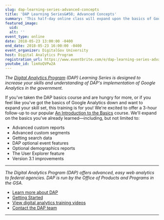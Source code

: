 ```yaml
---
slug: dap-learning-series-advanced-concepts
title: 'DAP Learning Series&#58; Advanced Concepts'
summary: 'This half-day online class will expand upon the basics of Google Analytics&#46;'
featured_image: 
  uid: 
  alt: ''
event_type: online
date: 2018-05-23 13:00:00 -0400
end_date: 2018-05-23 16:00:00 -0400
event_organizer: DigitalGov University
host: Digital Analytics Program
registration_url: https://www.eventbrite.com/e/dap-learning-series-advanced-concepts-registration-42564302976
youtube_id: limXoQVPw2A
---
```


_The [Digital Analytics Program](https://www.digitalgov.gov/services/dap/) (DAP) Learning Series is designed to increase your skills and understanding of DAP's implementation of Google Analytics in the government._

If you've taken the DAP basics course and are hungry for more, or if you feel like you've got the basics of Google Analytics down and want to expand your skill set, this training is for you!
We're excited to offer a 3-hour follow-up to our popular [An Introduction to the Basics](https://www.digitalgov.gov/event/dap-learning-series-digital-analytics-program-101/)  course. We'll expand on the basics you've already learned&mdash;including, but not limited to: 

* Advanced custom reports 
* Advanced custom segments 
* Getting search data 
* DAP optional event features 
* Optional demographics reports 
* The User Explorer feature 
* Version 3.1 improvements 

---

_The Digital Analytics Program (DAP) offers advanced, easy web analytics to federal agencies. DAP is run by the Office of Products and Programs in the GSA._

* [Learn more about DAP](https://www.digitalgov.gov/services/dap/) 
* [Getting Started](https://github.com/digital-analytics-program/gov-wide-code) 
* [View digital analytics training videos](https://www.youtube.com/playlist?list=PLd9b-GuOJ3nFwlyvLFUtmDpYFKezhot8P) 
* [Contact the DAP team](mailto:dap@support.digitalgov.gov) 

---
